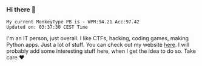 ### Hi there 👋
<!-- PB START -->
```
My current MonkeyType PB is - WPM:94.21 Acc:97.42
Updated on: 03:37:30 CEST Time
```
<!-- PB END -->
I'm an IT person, just overall. I like CTFs, hacking, coding games, making Python apps. Just a lot of stuff.
You can check out my website [here](https://skill3472.github.io/).
I will probably add some interesting stuff here, when I get the idea to do so. Take care ❤️
